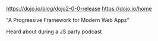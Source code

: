 https://dojo.io/blog/dojo2-0-0-release
https://dojo.io/home

"A Progressive Framework for Modern Web Apps"

Heard about during a JS party podcast
